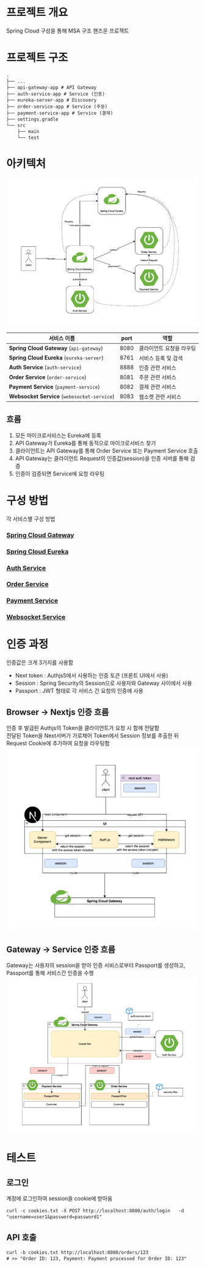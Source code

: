 # 프로젝트 개요
Spring Cloud 구성을 통해 MSA 구조 핸즈온 프로젝트

# 프로젝트 구조
```shell
.
├── ...
├── api-gateway-app # API Gateway
├── auth-service-app # Service (인증)
├── eureka-server-app # Discovery
├── order-service-app # Service (주문)
├── payment-service-app # Service (결제)
├── settings.gradle
└── src
    ├── main
    └── test
```

# 아키텍처
![img.png](readme/msa-architecture.png)

| 서비스 이름                                       | port | 역할            |
|----------------------------------------------|------|---------------|
| **Spring Cloud Gateway** (`api-gateway`)     | 8080 | 클라이언트 요청을 라우팅 |
| **Spring Cloud Eureka** (`eureka-server`)    | 8761 | 서비스 등록 및 검색   |
| **Auth Service** (`auth-service`)            | 8888 | 인증 관련 서비스     |
| **Order Service** (`order-service`)          | 8081 | 주문 관련 서비스     |
| **Payment Service** (`payment-service`)      | 8082 | 결제 관련 서비스     |
| **Websocket Service** (`webesocket-service`) | 8083 | 웹소켓 관련 서비스    |

## 흐름
1. 모든 마이크로서비스는 Eureka에 등록
2. API Gateway가 Eureka를 통해 동적으로 마이크로서비스 찾기
3. 클라이언트는 API Gateway를 통해 Order Service 또는 Payment Service 호출
4. API Gateway는 클라이언트 Request의 인증값(session)을 인증 서버를 통해 검증
5. 인증이 검증되면 Service에 요청 라우팅



# 구성 방법
각 서비스별 구성 방법
### [Spring Cloud Gateway](api-gateway-app/README.md)

### [Spring Cloud Eureka](eureka-server-app/README.md)

### [Auth Service](auth-server-app/README.md)

### [Order Service](order-service-app/README.md)

### [Payment Service](payment-service-app/README.md)

### [Websocket Service](websocket-service-app/README.md)

# 인증 과정
인증값은 크게 3가지를 사용함
- Next token : Authjs5에서 사용하는 인증 토큰 (프론트 UI에서 사용)
- Session : Spring Security의 Session으로 사용자와 Gateway 사이에서 사용
- Passport : JWT 형태로 각 서비스 간 요청의 인증에 사용

## Browser -> Nextjs 인증 흐름
인증 후 발급된 Authjs의 Token을 클라이언트가 요청 시 함께 전달함 <br/>
전달된 Token을 Next서버가 가로채어 Token에서 Session 정보를 추출한 뒤 Request Cookie에 추가하여 요청을 라우팅함
![img.png](readme/frontend-authentication-flow.png)

## Gateway -> Service 인증 흐름
Gateway는 사용자의 session을 받아 인증 서비스로부터 Passport를 생성하고, Passport를 통해 서비스간 인증을 수행
![img.png](readme/backend-authentication-flow.png)

# 테스트
## 로그인
계정에 로그인하여 session을 cookie에 받아옴
```shell
curl -c cookies.txt -X POST http://localhost:8080/auth/login   -d "username=user1&password=password1"
```

## API 호출
```shell
curl -b cookies.txt http://localhost:8080/orders/123
# >> "Order ID: 123, Payment: Payment processed for Order ID: 123"
```